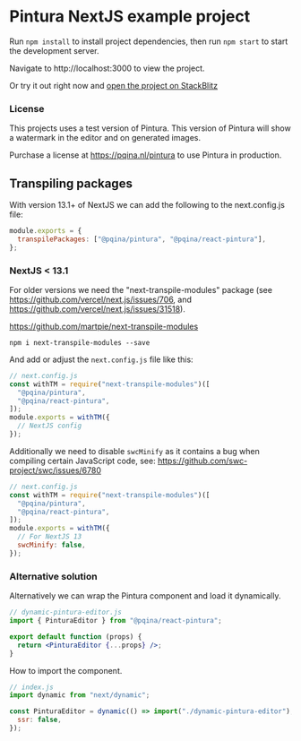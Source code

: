 # Pintura NextJS example project

Run `npm install` to install project dependencies, then run `npm start` to start the development server.

Navigate to http://localhost:3000 to view the project.

Or try it out right now and [open the project on StackBlitz](https://stackblitz.com/github/pqina/pintura-example-nextjs)

### License

This projects uses a test version of Pintura. This version of Pintura will show a watermark in the editor and on generated images.

Purchase a license at https://pqina.nl/pintura to use Pintura in production.

## Transpiling packages

With version 13.1+ of NextJS we can add the following to the next.config.js file:

```js
module.exports = {
  transpilePackages: ["@pqina/pintura", "@pqina/react-pintura"],
};
```

### NextJS < 13.1

For older versions we need the "next-transpile-modules" package (see https://github.com/vercel/next.js/issues/706, and https://github.com/vercel/next.js/issues/31518).

https://github.com/martpie/next-transpile-modules

`npm i next-transpile-modules --save`

And add or adjust the `next.config.js` file like this:

```js
// next.config.js
const withTM = require("next-transpile-modules")([
  "@pqina/pintura",
  "@pqina/react-pintura",
]);
module.exports = withTM({
  // NextJS config
});
```

Additionally we need to disable `swcMinify` as it contains a bug when compiling certain JavaScript code, see: https://github.com/swc-project/swc/issues/6780

```js
// next.config.js
const withTM = require("next-transpile-modules")([
  "@pqina/pintura",
  "@pqina/react-pintura",
]);
module.exports = withTM({
  // For NextJS 13
  swcMinify: false,
});
```

### Alternative solution

Alternatively we can wrap the Pintura component and load it dynamically.

```jsx
// dynamic-pintura-editor.js
import { PinturaEditor } from "@pqina/react-pintura";

export default function (props) {
  return <PinturaEditor {...props} />;
}
```

How to import the component.

```js
// index.js
import dynamic from "next/dynamic";

const PinturaEditor = dynamic(() => import("./dynamic-pintura-editor"), {
  ssr: false,
});
```
